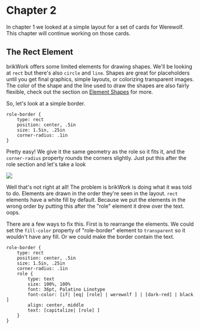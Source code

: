 # Chapter 2

In chapter 1 we looked at a simple layout for a set of cards for Werewolf. This chapter will continue working on those cards.

## The Rect Element

brikWork offers some limited elements for drawing shapes. We'll be looking at `rect` but there's also `circle` and `line`. Shapes are great for placeholders until you get final graphics, simple layouts, or colorizing transparent images. The color of the shape and the line used to draw the shapes are also fairly flexible, check out the section on [Element Shapes](../Elements-and-Properties/#the-shape-elements) for more.

So, let's look at a simple border.

    role-border {
        type: rect
        position: center, .5in
        size: 1.5in, .25in
        corner-radius: .1in
    }

Pretty easy! We give it the same geometry as the role so it fits it, and the `corner-radius` property rounds the corners slightly. Just put this after the role section and let's take a look

<img src="../img/border-test.png">

Well that's not right at all! The problem is brikWork is doing what it was told to do. Elements are drawn in the order they're seen in the layout. `rect` elements have a white fill by default. Because we put the elements in the wrong order by putting this after the "role" element it drew over the text. oops.

There are a few ways to fix this. First is to rearrange the elements. We could set the `fill-color` property of "role-border" element to `transparent` so it wouldn't have any fill. Or we could make the border contain the text.

    role-border {
        type: rect
        position: center, .5in
        size: 1.5in, .25in
        corner-radius: .1in
        role {
            type: text
            size: 100%, 100%
            font: 36pt, Palatino Linotype
            font-color: [if| [eq| [role] | werewolf ] | [dark-red] | black ]
            align: center, middle
            text: [capitalize| [role] ]
        }
    }